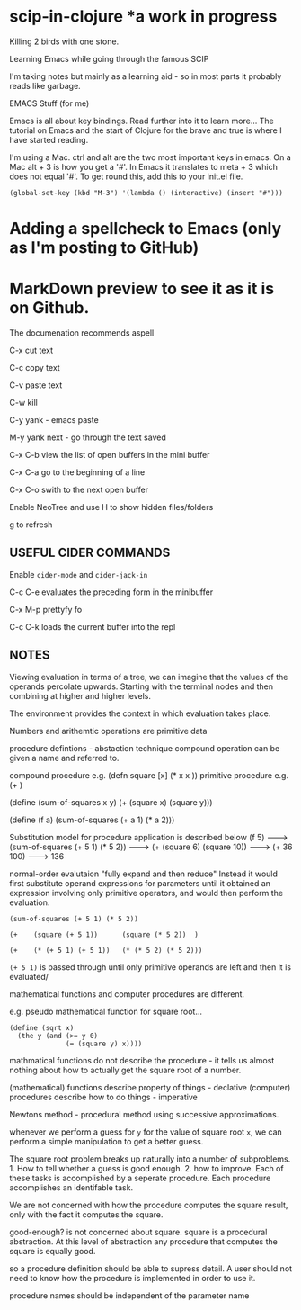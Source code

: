 # scip-in-clojure *a work in progress

Killing 2 birds with one stone.

Learning Emacs while going through the famous SCIP

I'm taking notes but mainly as a learning aid - so in most parts it probably reads like garbage.

EMACS Stuff (for me)

Emacs is all about key bindings. Read further into it to learn more... The tutorial on Emacs and the start of Clojure for the brave and true is where I have started reading.

I'm using a Mac. ctrl and alt are the two most important keys in emacs. On a Mac alt + 3 is how you get a '#'. In Emacs it translates to meta + 3 which does not equal '#'. To get round this, add this to your init.el file.

```;; Allow hash to be entered  
(global-set-key (kbd "M-3") '(lambda () (interactive) (insert "#")))
```


# Adding a spellcheck to Emacs (only as I'm posting to GitHub)

# MarkDown preview to see it as it is on Github.

The documenation recommends aspell

C-x cut text

C-c copy text

C-v paste text

C-w kill

C-y yank - emacs paste 

M-y yank next - go through the text saved

C-x C-b view the list of open buffers in the mini buffer

C-x C-a go to the beginning of a line

C-x C-o swith to the next open buffer

Enable NeoTree and use H to show hidden files/folders

g to refresh 

## USEFUL CIDER COMMANDS

Enable `cider-mode` and `cider-jack-in`

C-c C-e evaluates the preceding form in the minibuffer

C-x M-p prettyfy fo

C-c C-k loads the current buffer into the repl

## NOTES


Viewing evaluation in terms of a tree, we can imagine that the values of the operands percolate upwards. Starting with the terminal nodes and then combining at higher and higher levels.

The environment provides the context in which evaluation takes place.

Numbers and arithemtic operations are primitive data

procedure defintions - abstaction technique compound operation can be given a name and referred to.

compound procedure e.g. (defn square [x] (* x x ))
primitive procedure e.g. (+ )

(define (sum-of-squares x y)
  (+ (square x) (square y)))

(define (f a)
  (sum-of-squares (+ a 1) (* a 2)))


Substitution model for procedure application is described below
(f 5) ---> (sum-of-squares (+ 5 1) (* 5 2)) ---> (+ (square 6) (square 10)) ---> (+ 36 100) ---> 136

normal-order evalutaion "fully expand and then reduce"
Instead it would first substitute operand expressions for parameters until it obtained an expression involving only primitive operators, and would then perform the evaluation.
```
(sum-of-squares (+ 5 1) (* 5 2))

(+    (square (+ 5 1))      (square (* 5 2))  )

(+    (* (+ 5 1) (+ 5 1))   (* (* 5 2) (* 5 2)))
```

`(+ 5 1)` is passed through until only primitive operands are left and then it is evaluated/

mathematical functions and computer procedures are different.

e.g. pseudo mathematical function for square root...
```
(define (sqrt x)
  (the y (and (>= y 0)
              (= (square y) x))))
```
mathmatical functions do not describe the procedure - it tells us almost nothing about how to actually get the square root of a number.

(mathematical) functions describe property of things - declative
(computer) procedures describe how to do things - imperative

Newtons method - procedural method using successive approximations.

whenever we perform a guess for `y` for the value of square root `x`, we can perform a simple manipulation to get a better guess.


The square root problem breaks up naturally into a number of subproblems. 1. How to tell whether a guess is good enough. 2. how to improve. Each of these tasks is accomplished by a seperate procedure. Each procedure accomplishes an identifable task.

We are not concerned with how the procedure computes the square result, only with the fact it computes the square.

good-enough? is not concerned about square. square is a procedural abstraction. At this level of abstraction any procedure that computes the square is equally good.

so a procedure definition should be able to supress detail. A user should not need to know how the procedure is implemented in order to use it.

procedure names should be independent of the parameter name  




